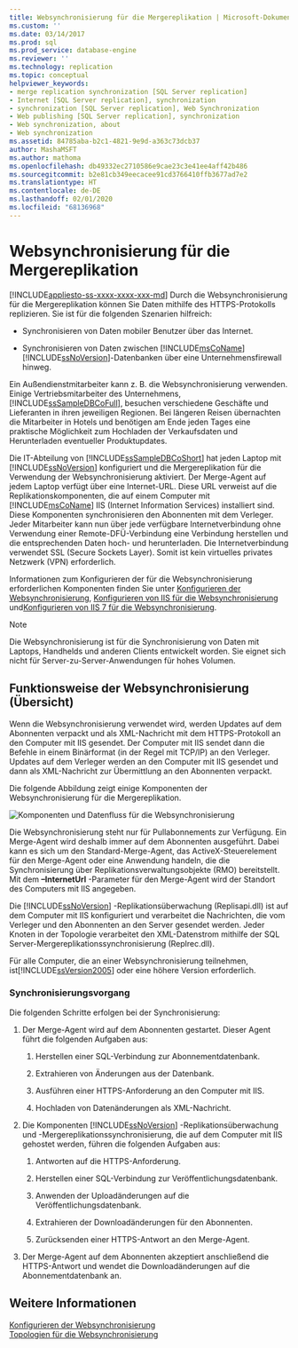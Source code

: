 ```yaml
---
title: Websynchronisierung für die Mergereplikation | Microsoft-Dokumentation
ms.custom: ''
ms.date: 03/14/2017
ms.prod: sql
ms.prod_service: database-engine
ms.reviewer: ''
ms.technology: replication
ms.topic: conceptual
helpviewer_keywords:
- merge replication synchronization [SQL Server replication]
- Internet [SQL Server replication], synchronization
- synchronization [SQL Server replication], Web Synchronization
- Web publishing [SQL Server replication], synchronization
- Web synchronization, about
- Web synchronization
ms.assetid: 84785aba-b2c1-4821-9e9d-a363c73dcb37
author: MashaMSFT
ms.author: mathoma
ms.openlocfilehash: db49332ec2710586e9cae23c3e41ee4aff42b486
ms.sourcegitcommit: b2e81cb349eecacee91cd3766410ffb3677ad7e2
ms.translationtype: HT
ms.contentlocale: de-DE
ms.lasthandoff: 02/01/2020
ms.locfileid: "68136968"
---
```

# <a name="web-synchronization-for-merge-replication"></a>Websynchronisierung für die Mergereplikation
[!INCLUDE[appliesto-ss-xxxx-xxxx-xxx-md](../../includes/appliesto-ss-xxxx-xxxx-xxx-md.md)]
  Durch die Websynchronisierung für die Mergereplikation können Sie Daten mithilfe des HTTPS-Protokolls replizieren. Sie ist für die folgenden Szenarien hilfreich:  
  
-   Synchronisieren von Daten mobiler Benutzer über das Internet.  
  
-   Synchronisieren von Daten zwischen [!INCLUDE[msCoName](../../includes/msconame-md.md)] [!INCLUDE[ssNoVersion](../../includes/ssnoversion-md.md)]-Datenbanken über eine Unternehmensfirewall hinweg.  
  
 Ein Außendienstmitarbeiter kann z. B. die Websynchronisierung verwenden. Einige Vertriebsmitarbeiter des Unternehmens, [!INCLUDE[ssSampleDBCoFull](../../includes/sssampledbcofull-md.md)], besuchen verschiedene Geschäfte und Lieferanten in ihren jeweiligen Regionen. Bei längeren Reisen übernachten die Mitarbeiter in Hotels und benötigen am Ende jeden Tages eine praktische Möglichkeit zum Hochladen der Verkaufsdaten und Herunterladen eventueller Produktupdates.  
  
 Die IT-Abteilung von [!INCLUDE[ssSampleDBCoShort](../../includes/sssampledbcoshort-md.md)] hat jeden Laptop mit [!INCLUDE[ssNoVersion](../../includes/ssnoversion-md.md)] konfiguriert und die Mergereplikation für die Verwendung der Websynchronisierung aktiviert. Der Merge-Agent auf jedem Laptop verfügt über eine Internet-URL. Diese URL verweist auf die Replikationskomponenten, die auf einem Computer mit [!INCLUDE[msCoName](../../includes/msconame-md.md)] IIS (Internet Information Services) installiert sind. Diese Komponenten synchronisieren den Abonnenten mit dem Verleger. Jeder Mitarbeiter kann nun über jede verfügbare Internetverbindung ohne Verwendung einer Remote-DFÜ-Verbindung eine Verbindung herstellen und die entsprechenden Daten hoch- und herunterladen. Die Internetverbindung verwendet SSL (Secure Sockets Layer). Somit ist kein virtuelles privates Netzwerk (VPN) erforderlich.  
  
 Informationen zum Konfigurieren der für die Websynchronisierung erforderlichen Komponenten finden Sie unter [Konfigurieren der Websynchronisierung](../../relational-databases/replication/configure-web-synchronization.md), [Konfigurieren von IIS für die Websynchronisierung](../../relational-databases/replication/configure-iis-for-web-synchronization.md) und[Konfigurieren von IIS 7 für die Websynchronisierung](../../relational-databases/replication/configure-iis-7-for-web-synchronization.md).  
  
> [!NOTE]  
>  Die Websynchronisierung ist für die Synchronisierung von Daten mit Laptops, Handhelds und anderen Clients entwickelt worden. Sie eignet sich nicht für Server-zu-Server-Anwendungen für hohes Volumen.  
  
## <a name="overview-of-how-web-synchronization-works"></a>Funktionsweise der Websynchronisierung (Übersicht)  
 Wenn die Websynchronisierung verwendet wird, werden Updates auf dem Abonnenten verpackt und als XML-Nachricht mit dem HTTPS-Protokoll an den Computer mit IIS gesendet. Der Computer mit IIS sendet dann die Befehle in einem Binärformat (in der Regel mit TCP/IP) an den Verleger. Updates auf dem Verleger werden an den Computer mit IIS gesendet und dann als XML-Nachricht zur Übermittlung an den Abonnenten verpackt.  
  
 Die folgende Abbildung zeigt einige Komponenten der Websynchronisierung für die Mergereplikation.  
  
 ![Komponenten und Datenfluss für die Websynchronisierung](../../relational-databases/replication/media/web-sync01.gif "Komponenten und Datenfluss für die Websynchronisierung")  
  
 Die Websynchronisierung steht nur für Pullabonnements zur Verfügung. Ein Merge-Agent wird deshalb immer auf dem Abonnenten ausgeführt. Dabei kann es sich um den Standard-Merge-Agent, das ActiveX-Steuerelement für den Merge-Agent oder eine Anwendung handeln, die die Synchronisierung über Replikationsverwaltungsobjekte (RMO) bereitstellt. Mit dem **–InternetUrl** -Parameter für den Merge-Agent wird der Standort des Computers mit IIS angegeben.  
  
 Die [!INCLUDE[ssNoVersion](../../includes/ssnoversion-md.md)] -Replikationsüberwachung (Replisapi.dll) ist auf dem Computer mit IIS konfiguriert und verarbeitet die Nachrichten, die vom Verleger und den Abonnenten an den Server gesendet werden. Jeder Knoten in der Topologie verarbeitet den XML-Datenstrom mithilfe der SQL Server-Mergereplikationssynchronisierung (Replrec.dll).  
  
 Für alle Computer, die an einer Websynchronisierung teilnehmen, ist[!INCLUDE[ssVersion2005](../../includes/ssversion2005-md.md)] oder eine höhere Version erforderlich.  
  
### <a name="synchronization-process"></a>Synchronisierungsvorgang  
 Die folgenden Schritte erfolgen bei der Synchronisierung:  
  
1.  Der Merge-Agent wird auf dem Abonnenten gestartet. Dieser Agent führt die folgenden Aufgaben aus:  
  
    1.  Herstellen einer SQL-Verbindung zur Abonnementdatenbank.  
  
    2.  Extrahieren von Änderungen aus der Datenbank.  
  
    3.  Ausführen einer HTTPS-Anforderung an den Computer mit IIS.  
  
    4.  Hochladen von Datenänderungen als XML-Nachricht.  
  
2.  Die Komponenten [!INCLUDE[ssNoVersion](../../includes/ssnoversion-md.md)] -Replikationsüberwachung und -Mergereplikationssynchronisierung, die auf dem Computer mit IIS gehostet werden, führen die folgenden Aufgaben aus:  
  
    1.  Antworten auf die HTTPS-Anforderung.  
  
    2.  Herstellen einer SQL-Verbindung zur Veröffentlichungsdatenbank.  
  
    3.  Anwenden der Uploadänderungen auf die Veröffentlichungsdatenbank.  
  
    4.  Extrahieren der Downloadänderungen für den Abonnenten.  
  
    5.  Zurücksenden einer HTTPS-Antwort an den Merge-Agent.  
  
3.  Der Merge-Agent auf dem Abonnenten akzeptiert anschließend die HTTPS-Antwort und wendet die Downloadänderungen auf die Abonnementdatenbank an.  
  
## <a name="see-also"></a>Weitere Informationen  
 [Konfigurieren der Websynchronisierung](../../relational-databases/replication/configure-web-synchronization.md)   
 [Topologien für die Websynchronisierung](../../relational-databases/replication/topologies-for-web-synchronization.md)  
  
  
